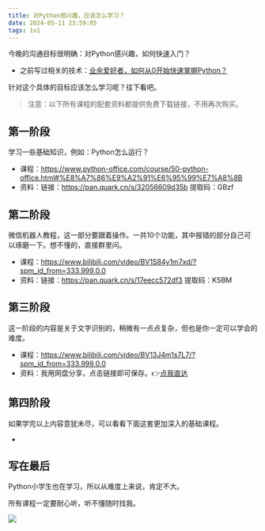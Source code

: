 ```yaml
---
title: 对Python感兴趣，应该怎么学习？
date: 2024-05-11 23:59:05
tags: 1v1
---
```


今晚的沟通目标很明确：对Python感兴趣，如何快速入门？

- 之前写过相关的技术：[业余爱好者，如何从0开始快速掌握Python？](https://mp.weixin.qq.com/s/ZxJZimZYSvtBSK80tpZbNQ)

针对这个具体的目标应该怎么学习呢？往下看吧。

> 注意：以下所有课程的配套资料都提供免费下载链接，不用再次购买。

## 第一阶段

学习一些基础知识，例如：Python怎么运行？

- 课程：https://www.python-office.com/course/50-python-office.html#%E8%A7%86%E9%A2%91%E6%95%99%E7%A8%8B
- 资料：链接：https://pan.quark.cn/s/32056609d35b 提取码：GBzf


## 第二阶段

微信机器人教程，这一部分要跟着操作。一共10个功能，其中报错的部分自己可以琢磨一下。想不懂的，直接群里问。

- 课程：https://www.bilibili.com/video/BV1S84y1m7xd/?spm_id_from=333.999.0.0
- 资料：链接：https://pan.quark.cn/s/17eecc572df3 提取码：KSBM


## 第三阶段

这一阶段的内容是关于文字识别的，稍微有一点点复杂，但也是你一定可以学会的难度。

- 课程：https://www.bilibili.com/video/BV13J4m1s7L7/?spm_id_from=333.999.0.0
- 资料：我用网盘分享，点击链接即可保存。👉[点我直达](https://pan.quark.cn/s/43c27c3e38d2)

## 第四阶段

如果学完以上内容意犹未尽，可以看看下面这套更加深入的基础课程。

- 

## 写在最后

Python小学生也在学习，所以从难度上来说，肯定不大。

所有课程一定要耐心听，听不懂随时找我。

![](https://python-office-1300615378.cos.ap-chongqing.myqcloud.com/qr-code.jpg)
